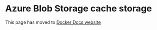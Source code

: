 # Azure Blob Storage cache storage

This page has moved to [Docker Docs website](https://docs.docker.com/build/building/cache/backends/azblob)
